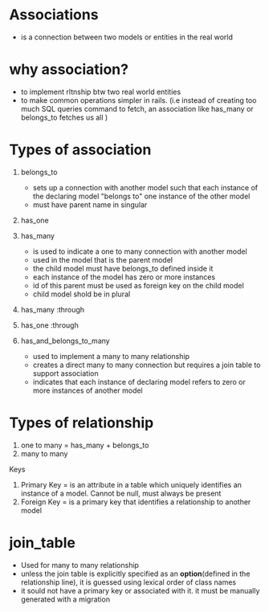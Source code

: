 # Associations
- is a connection between two models or entities in the real world

# why association?
- to implement rltnship btw two real world entities
- to make common operations simpler in rails. (i.e instead of creating too much SQL queries command to fetch, an association like has_many or belongs_to fetches us all )

# Types  of association
1. belongs_to
     - sets up a connection with another model such that each instance of the declaring model "belongs to" one instance of the other model
     - must have parent name in singular


2. has_one
3. has_many
    - is used to indicate a one to many connection with another model
    - used in the model that is the parent model
    - the child model must have belongs_to defined inside it
    - each instance of the model has zero or more instances 
    - id of this parent must be used as foreign key on the child model
    - child model shold be in plural
4. has_many :through
5. has_one :through
6. has_and_belongs_to_many
    - used to implement a many to many relationship
    - creates a direct many to many connection but requires a join table to support association
    - indicates that each instance of declaring model refers to zero or more instances of another model

# Types of relationship

1. one to many = has_many + belongs_to
2. many to many

Keys
1. Primary Key = is an attribute in a table which uniquely identifies an instance of a model. Cannot be null, must always be present
2. Foreign Key = is a primary key that identifies a relationship to another model

# join_table
- Used for many to many relationship
- unless the join table is explicitly specified as an **option**(defined in the relationship line), it is guessed using lexical order of class names
- it sould not have a primary key or associated with it. it must be manually generated with a migration
